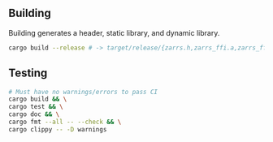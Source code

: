 ## Building
Building generates a header, static library, and dynamic library.
```bash
cargo build --release # -> target/release/{zarrs.h,zarrs_ffi.a,zarrs_ffi.so}
```

## Testing
```bash
# Must have no warnings/errors to pass CI
cargo build && \
cargo test && \
cargo doc && \
cargo fmt --all -- --check && \
cargo clippy -- -D warnings
```
